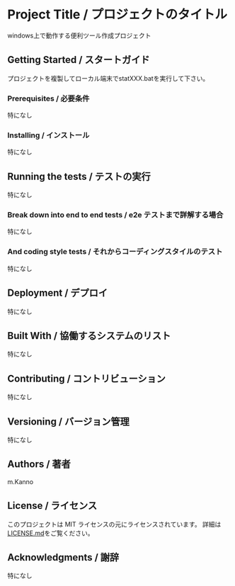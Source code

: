 # Project Title / プロジェクトのタイトル
windows上で動作する便利ツール作成プロジェクト

## Getting Started / スタートガイド
プロジェクトを複製してローカル端末でstatXXX.batを実行して下さい。

### Prerequisites / 必要条件
特になし

### Installing / インストール
特になし

## Running the tests / テストの実行
特になし

### Break down into end to end tests / e2e テストまで詳解する場合
特になし

### And coding style tests / それからコーディングスタイルのテスト
特になし

## Deployment / デプロイ
特になし

## Built With / 協働するシステムのリスト
特になし

## Contributing / コントリビューション
特になし

## Versioning / バージョン管理
特になし

## Authors / 著者
m.Kanno

## License / ライセンス
このプロジェクトは MIT ライセンスの元にライセンスされています。 詳細は[LICENSE.md](LICENSE.md)をご覧ください。

## Acknowledgments / 謝辞
特になし

